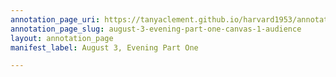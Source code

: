 ```yaml
---
annotation_page_uri: https://tanyaclement.github.io/harvard1953/annotations/august-3-evening-part-one-canvas-1-audience.json
annotation_page_slug: august-3-evening-part-one-canvas-1-audience
layout: annotation_page
manifest_label: August 3, Evening Part One

---
```

